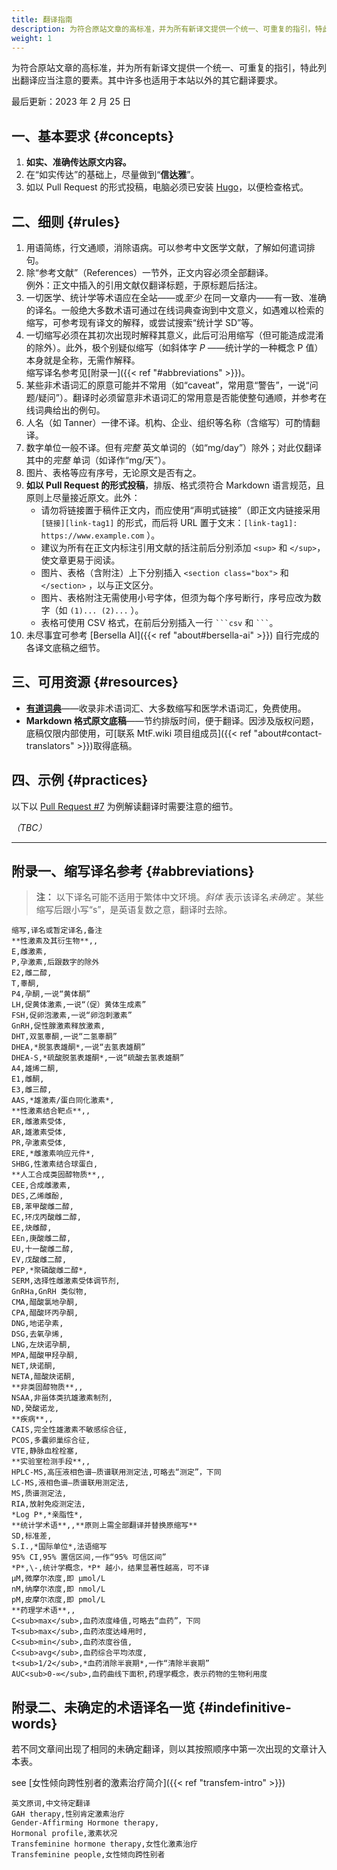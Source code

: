 ```yaml
---
title: 翻译指南
description: 为符合原站文章的高标准，并为所有新译文提供一个统一、可重复的指引，特此列出翻译应当注意的要素。
weight: 1
---
```


为符合原站文章的高标准，并为所有新译文提供一个统一、可重复的指引，特此列出翻译应当注意的要素。其中许多也适用于本站以外的其它翻译要求。

最后更新：2023 年 2 月 25 日

## 一、基本要求 {#concepts}

1. **如实、准确传达原文内容。**
1. 在“如实传达”的基础上，尽量做到“**信达雅**”。
1. 如以 Pull Request 的形式投稿，电脑必须已安装 [Hugo](https://gohugo.io)，以便检查格式。

## 二、细则 {#rules}

1. 用语简练，行文通顺，消除语病。可以参考中文医学文献，了解如何遣词排句。
1. 除“参考文献”（References）一节外，正文内容必须全部翻译。\
  例外：正文中插入的引用文献仅翻译标题，于原标题后括注。
1. 一切医学、统计学等术语应在全站——或*至少* 在同一文章内——有一致、准确的译名。一般绝大多数术语可通过在线词典查询到中文意义，如遇难以检索的缩写，可参考现有译文的解释，或尝试搜索“统计学 SD”等。
1. 一切缩写必须在其初次出现时解释其意义，此后可沿用缩写（但可能造成混淆的除外）。此外，极个别疑似缩写（如斜体字 *P* ——统计学的一种概念 P 值）本身就是全称，无需作解释。\
   缩写译名参考见[附录一]({{< ref "#abbreviations" >}})。
1. 某些非术语词汇的原意可能并不常用（如“caveat”，常用意“警告”，一说“问题/疑问”）。翻译时必须留意非术语词汇的常用意是否能使整句通顺，并参考在线词典给出的例句。
1. 人名（如 Tanner）一律不译。机构、企业、组织等名称（含缩写）可酌情翻译。
1. 数字单位一般不译。但有*完整* 英文单词的（如“mg/day”）除外；对此仅翻译其中的*完整* 单词（如译作“mg/天”）。
1. 图片、表格等应有序号，无论原文是否有之。
1. **如以 Pull Request 的形式投稿**，排版、格式须符合 Markdown 语言规范，且原则上尽量接近原文。此外：
   - 请勿将链接置于稿件正文内，而应使用“声明式链接”（即正文内链接采用 `[链接][link-tag1]` 的形式，而后将 URL 置于文末：`[link-tag1]: https://www.example.com` ）。
   - 建议为所有在正文内标注引用文献的括注前后分别添加 `<sup>` 和 `</sup>`，使文章更易于阅读。
   - 图片、表格（含附注）上下分别插入 `<section class="box">` 和 `</section>` ，以与正文区分。
   - 图片、表格附注无需使用小号字体，但须为每个序号断行，序号应改为数字（如 `(1)... (2)...` ）。
   - 表格可使用 CSV 格式，在前后分别插入一行 ` ```csv ` 和 ` ``` `。
1. 未尽事宜可参考 [Bersella AI]({{< ref "about#bersella-ai" >}}) 自行完成的各译文底稿之细节。

## 三、可用资源 {#resources}

- **[有道词典](https://www.youdao.com)**——收录非术语词汇、大多数缩写和医学术语词汇，免费使用。
- **Markdown 格式原文底稿**——节约排版时间，便于翻译。因涉及版权问题，底稿仅限内部使用，可[联系 MtF.wiki 项目组成员]({{< ref "about#contact-translators" >}})取得底稿。

## 四、示例 {#practices}

以下以 [Pull Request #7](https://github.com/mtf-wiki/transfeminine-science/pull/7) 为例解读翻译时需要注意的细节。

*（TBC）*

--------


## 附录一、缩写译名参考 {#abbreviations}

> **注：** 以下译名可能不适用于繁体中文环境。*斜体* 表示该译名*未确定* 。某些缩写后跟小写“s”，是英语复数之意，翻译时去除。

```csv
缩写,译名或暂定译名,备注
**性激素及其衍生物**,,
E,雌激素,
P,孕激素,后跟数字的除外
E2,雌二醇,
T,睾酮,
P4,孕酮,一说“黄体酮”
LH,促黄体激素,一说“（促）黄体生成素”
FSH,促卵泡激素,一说“卵泡刺激素”
GnRH,促性腺激素释放激素,
DHT,双氢睾酮,一说“二氢睾酮”
DHEA,*脱氢表雄酮*,一说“去氢表雄酮”
DHEA-S,*硫酸脱氢表雄酮*,一说“硫酸去氢表雄酮”
A4,雄烯二酮,
E1,雌酮,
E3,雌三醇,
AAS,*雄激素/蛋白同化激素*,
**性激素结合靶点**,,
ER,雌激素受体,
AR,雄激素受体,
PR,孕激素受体,
ERE,*雌激素响应元件*,
SHBG,性激素结合球蛋白,
**人工合成类固醇物质**,,
CEE,合成雌激素,
DES,乙烯雌酚,
EB,苯甲酸雌二醇,
EC,环戊丙酸雌二醇,
EE,炔雌醇,
EEn,庚酸雌二醇,
EU,十一酸雌二醇,
EV,戊酸雌二醇,
PEP,*聚磷酸雌二醇*,
SERM,选择性雌激素受体调节剂,
GnRHa,GnRH 类似物,
CMA,醋酸氯地孕酮,
CPA,醋酸环丙孕酮,
DNG,地诺孕素,
DSG,去氧孕烯,
LNG,左炔诺孕酮,
MPA,醋酸甲羟孕酮,
NET,炔诺酮,
NETA,醋酸炔诺酮,
**非类固醇物质**,,
NSAA,非甾体类抗雄激素制剂,
ND,癸酸诺龙,
**疾病**,,
CAIS,完全性雄激素不敏感综合征,
PCOS,多囊卵巢综合征,
VTE,静脉血栓栓塞,
**实验室检测手段**,,
HPLC-MS,高压液相色谱—质谱联用测定法,可略去“测定”，下同
LC-MS,液相色谱—质谱联用测定法,
MS,质谱测定法,
RIA,放射免疫测定法,
*Log P*,*亲脂性*,
**统计学术语**,,**原则上需全部翻译并替换原缩写**
SD,标准差,
S.I.,*国际单位*,法语缩写
95% CI,95% 置信区间,一作“95% 可信区间”
*P*,\-,统计学概念，*P* 越小，结果显著性越高，可不译
μM,微摩尔浓度,即 μmol/L
nM,纳摩尔浓度,即 nmol/L
pM,皮摩尔浓度,即 pmol/L
**药理学术语**,,
C<sub>max</sub>,血药浓度峰值,可略去“血药”，下同
T<sub>max</sub>,血药浓度达峰用时,
C<sub>min</sub>,血药浓度谷值,
C<sub>avg</sub>,血药综合平均浓度,
t<sub>1/2</sub>,*血药消除半衰期*,一作“清除半衰期”
AUC<sub>0-∞</sub>,血药曲线下面积,药理学概念，表示药物的生物利用度
```

## 附录二、未确定的术语译名一览 {#indefinitive-words}

若不同文章间出现了相同的未确定翻译，则以其按照顺序中第一次出现的文章计入本表。

see [女性倾向跨性别者的激素治疗简介]({{< ref "transfem-intro" >}})

```csv
英文原词,中文待定翻译
GAH therapy,性别肯定激素治疗
Gender-Affirming Hormone therapy,
Hormonal profile,激素状况
Transfeminine hormone therapy,女性化激素治疗
Transfeminine people,女性倾向跨性别者
```
